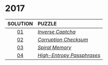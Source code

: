 # 2017

|   SOLUTION   | PUZZLE                                                            |
|:------------:|:------------------------------------------------------------------|
| [01](01.php) | *[Inverse Captcha](https://adventofcode.com/2017/day/1)*          |
| [02](02.php) | *[Corruption Checksum](https://adventofcode.com/2017/day/2)*      |
| [03](03.php) | *[Spiral Memory](https://adventofcode.com/2017/day/3)*            |
| [04](04.php) | *[High-Entropy Passphrases](https://adventofcode.com/2017/day/4)* |